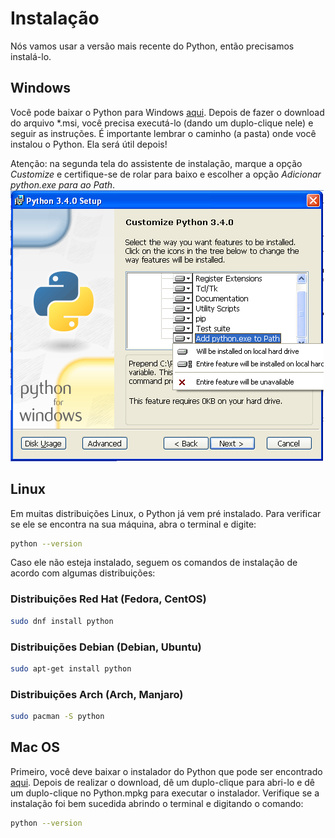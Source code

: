 # Instalação

Nós vamos usar a versão mais recente do Python, então precisamos instalá-lo.

## Windows
Você pode baixar o Python para Windows [aqui](https://www.python.org/downloads/). Depois de fazer o download do arquivo *.msi, você precisa executá-lo (dando um duplo-clique nele) e seguir as instruções. É importante lembrar o caminho (a pasta) onde você instalou o Python. Ela será útil depois!

Atenção: na segunda tela do assistente de instalação, marque a opção _Customize_ e certifique-se de rolar para baixo e escolher a opção _Adicionar python.exe para ao Path_.
![Adicionando Python ao Path](/images/windows-python-path.png)

## Linux
Em muitas distribuições Linux, o Python já vem pré instalado. Para verificar se ele se encontra na sua máquina, abra o terminal e digite:

```sh
python --version
```

Caso ele não esteja instalado, seguem os comandos de instalação de acordo com algumas distribuições:

### Distribuições Red Hat (Fedora, CentOS)

```sh
sudo dnf install python
```

### Distribuições Debian (Debian, Ubuntu)

```sh
sudo apt-get install python
```

### Distribuições Arch (Arch, Manjaro)

```sh
sudo pacman -S python
```

## Mac OS
Primeiro, você deve baixar o instalador do Python que pode ser encontrado [aqui](https://www.python.org/downloads/). Depois de realizar o download, dê um duplo-clique para abri-lo e dê um duplo-clique no Python.mpkg para executar o instalador. Verifique se a instalação foi bem sucedida abrindo o terminal e digitando o comando:

```sh
python --version
```
